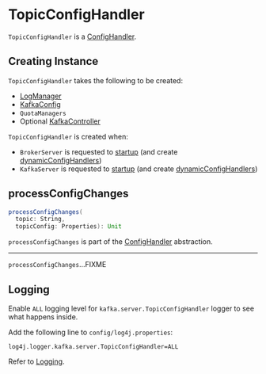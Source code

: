 # TopicConfigHandler

`TopicConfigHandler` is a [ConfigHandler](ConfigHandler.md).

## Creating Instance

`TopicConfigHandler` takes the following to be created:

* <span id="logManager"> [LogManager](../log/LogManager.md)
* <span id="kafkaConfig"> [KafkaConfig](../KafkaConfig.md)
* <span id="quotas"> `QuotaManagers`
* <span id="kafkaController"> Optional [KafkaController](../controller/KafkaController.md)

`TopicConfigHandler` is created when:

* `BrokerServer` is requested to [startup](../kraft/BrokerServer.md#startup) (and create [dynamicConfigHandlers](../kraft/BrokerServer.md#dynamicConfigHandlers))
* `KafkaServer` is requested to [startup](../broker/KafkaServer.md#startup) (and create [dynamicConfigHandlers](../broker/KafkaServer.md#dynamicConfigHandlers))

## <span id="processConfigChanges"> processConfigChanges

```scala
processConfigChanges(
  topic: String,
  topicConfig: Properties): Unit
```

`processConfigChanges` is part of the [ConfigHandler](ConfigHandler.md#processConfigChanges) abstraction.

---

`processConfigChanges`...FIXME

## Logging

Enable `ALL` logging level for `kafka.server.TopicConfigHandler` logger to see what happens inside.

Add the following line to `config/log4j.properties`:

```text
log4j.logger.kafka.server.TopicConfigHandler=ALL
```

Refer to [Logging](../logging.md).
